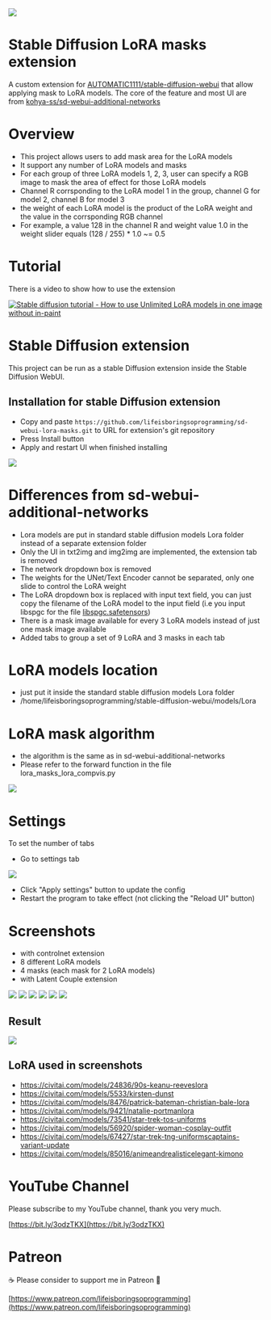 <img src="images/02.png" />

# Stable Diffusion LoRA masks extension
A custom extension for [AUTOMATIC1111/stable-diffusion-webui](https://github.com/AUTOMATIC1111/stable-diffusion-webui) that allow applying mask to LoRA models. The core of the feature and most UI are from [kohya-ss/sd-webui-additional-networks](https://github.com/kohya-ss/sd-webui-additional-networks)

# Overview
* This project allows users to add mask area for the LoRA models
* It support any number of LoRA models and masks
* For each group of three LoRA models 1, 2, 3, user can specify a RGB image to mask the area of effect for those LoRA models
* Channel R corrsponding to the LoRA model 1 in the group, channel G for model 2, channel B for model 3
* the weight of each LoRA model is the product of the LoRA weight and the value in the corrsponding RGB channel
* For example, a value 128 in the channel R and weight value 1.0 in the weight slider equals (128 / 255) * 1.0 ~= 0.5

# Tutorial
There is a video to show how to use the extension

[![Stable diffusion tutorial - How to use Unlimited LoRA models in one image without in-paint](https://img.youtube.com/vi/KGRRFARk4/sddefault.jpg)](https://www.youtube.com/watch?v=KGRRFARk4)

# Stable Diffusion extension
This project can be run as a stable Diffusion extension inside the Stable Diffusion WebUI.

## Installation for stable Diffusion extension
* Copy and paste `https://github.com/lifeisboringsoprogramming/sd-webui-lora-masks.git` to URL for extension's git repository
* Press Install button
* Apply and restart UI when finished installing

<img src="images/webui-install.png" />

# Differences from sd-webui-additional-networks
* Lora models are put in standard stable diffusion models Lora folder instead of a separate extension folder
* Only the UI in txt2img and img2img are implemented, the extension tab is removed
* The network dropdown box is removed
* The weights for the UNet/Text Encoder cannot be separated, only one slide to control the LoRA weight
* The LoRA dropdown box is replaced with input text field, you can just copy the filename of the LoRA model to the input field (i.e you input libspgc for the file [libspgc.safetensors](https://civitai.com/models/33206/lifeisboring-virtual-girl-01-morgan))
* There is a mask image available for every 3 LoRA models instead of just one mask image available
* Added tabs to group a set of 9 LoRA and 3 masks in each tab

# LoRA models location
* just put it inside the standard stable diffusion models Lora folder
* /home/lifeisboringsoprogramming/stable-diffusion-webui/models/Lora

# LoRA mask algorithm
* the algorithm is the same as in sd-webui-additional-networks
* Please refer to the forward function in the file lora_masks_lora_compvis.py
<img src="images/algorithm.png" />

# Settings
To set the number of tabs
* Go to settings tab
<img src="images/webui-settings.png" />

* Click "Apply settings" button to update the config
* Restart the program to take effect (not clicking the "Reload UI" button)

# Screenshots
* with controlnet extension
* 8 different LoRA models
* 4 masks (each mask for 2 LoRA models)
* with Latent Couple extension

<img src="images/01.png" />
<img src="images/02.png" />
<img src="images/03.png" />
<img src="images/04.png" />
<img src="images/05.png" />
<img src="images/06.png" />

## Result
<img src="images/result.jpg" />

## LoRA used in screenshots
* https://civitai.com/models/24836/90s-keanu-reeveslora
* https://civitai.com/models/5533/kirsten-dunst
* https://civitai.com/models/8476/patrick-bateman-christian-bale-lora
* https://civitai.com/models/9421/natalie-portmanlora
* https://civitai.com/models/73541/star-trek-tos-uniforms
* https://civitai.com/models/56920/spider-woman-cosplay-outfit
* https://civitai.com/models/67427/star-trek-tng-uniformscaptains-variant-update
* https://civitai.com/models/85016/animeandrealisticelegant-kimono

# YouTube Channel
Please subscribe to my YouTube channel, thank you very much. 

[https://bit.ly/3odzTKX](https://bit.ly/3odzTKX)

# Patreon
☕️ Please consider to support me in Patreon 🍻

[https://www.patreon.com/lifeisboringsoprogramming](https://www.patreon.com/lifeisboringsoprogramming)
